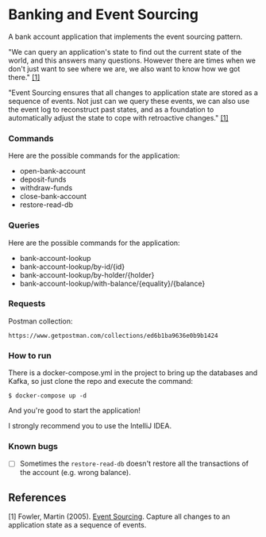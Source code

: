 # Banking and Event Sourcing

A bank account application that implements the event sourcing pattern.

"We can query an application's state to find out the current state of the world, and this answers many questions.
However there are times when we don't just want to see where we are, we also want to know how we got there." [[1]](#1)

"Event Sourcing ensures that all changes to application state are stored as a sequence of events. Not just can we query
these events, we can also use the event log to reconstruct past states, and as a foundation to automatically adjust the
state to cope with retroactive changes." [[1]](#1)

### Commands

Here are the possible commands for the application:

- open-bank-account
- deposit-funds
- withdraw-funds
- close-bank-account
- restore-read-db

### Queries

Here are the possible commands for the application:

- bank-account-lookup
- bank-account-lookup/by-id/{id}
- bank-account-lookup/by-holder/{holder}
- bank-account-lookup/with-balance/{equality}/{balance}

### Requests

Postman collection:

```
https://www.getpostman.com/collections/ed6b1ba9636e0b9b1424
```

### How to run

There is a docker-compose.yml in the project to bring up the databases and Kafka, so just clone the repo and execute the
command:

```
$ docker-compose up -d
```

And you're good to start the application!

I strongly recommend you to use the IntelliJ IDEA.

### Known bugs

- [ ] Sometimes the `restore-read-db` doesn't restore all the transactions of the account (e.g. wrong balance).

## References

<a id="1">[1]</a>
Fowler, Martin (2005).
[Event Sourcing](https://martinfowler.com/eaaDev/EventSourcing.html).
Capture all changes to an application state as a sequence of events.
